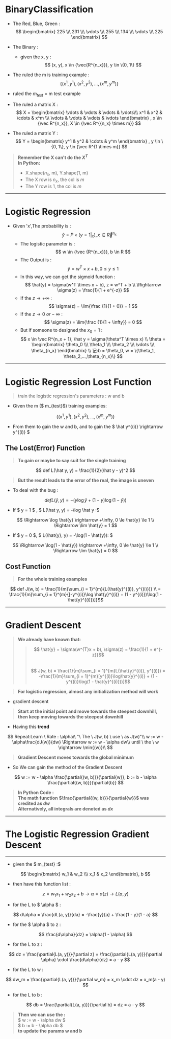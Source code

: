 # BinaryClassification
- The Red, Blue, Green :  
$$ \begin{bmatrix}
225 \\\
231 \\\
\vdots \\\
255 \\\
134 \\\
\vdots \\\
225
\end{bmatrix}
$$

- The Binary :
  - given the x, y :
$$ (x, y), x \in {\vec{R^{n_x}}}, y \in \{0, 1\} $$

- The ruled the m is training example :
$$ \{(x^1, y^1), (x^2, y^2), ..., (x^m, y^m)\} $$
- ruled the $m_{test}$ = m test example
- The ruled a matrix X :
$$ X = 
\begin{bmatrix}
\vdots & \vdots & \vdots & \vdots\\\
x^1 & x^2 & \cdots & x^m \\\
\vdots & \vdots & \vdots & \vdots 
\end{bmatrix}
, x \in {\vec R^{n_x}}, X \in {\vec R^{{n_x} \times m}}
$$ 
- The ruled a matrix Y :
$$ Y = 
\begin{bmatrix}
y^1 & y^2 & \cdots & y^m
\end{bmatrix}
, y \in \{0, 1\}, y \in {\vec R^{1 \times m}}
$$
> **Remember the X can't do the $X^T$**  
> **In Python:**  
> - X.shape($n_x$, m), Y.shape(1, m)
> - The X row is $n_x$, the col is $m$
> - The Y row is $1$, the col is $m$

---  

# Logistic Regression
- Given 'x',The probability is :
$$ \hat{y} = P\times(y = 1 | _x), x\in{\vec R^{n_x}} $$ 
  - The logistic parameter is :
$$ w \in {\vec {R^{n_x}}}, b \in R $$
  - The Output is :
$$ \hat{y} = w^T \times x + b , 0 \leq y \leq 1 $$
  - In this way, we can get the sigmoid function :
$$ \hat{y} = \sigma(w^T \times x + b), z = w^T + b \\
\Rightarrow \sigma(z) = \frac{1}{1 + e^{-z}}
$$
  - If the $z \rightarrow +\infty$ :
$$ \sigma(z) = \lim{\frac {1}{1 + 0}} = 1 $$
  - If the $z \rightarrow 0 \ or -\infty$ :
$$ \sigma(z) = \lim{\frac {1}{1 + \infty}} = 0 $$  
  - But if someone to designed the $x_0 = 1$ :
$$
    x \in \vec R^{n_x + 1},
    \hat y = \sigma(\theta^T \times x) \\
    \theta = 
    \begin{bmatrix}
    \theta_0 \\\
    \theta_1 \\\
    \theta_2 \\\
    \vdots \\\
    \theta_{n_x}
    \end{bmatrix} \\
    记:b = \theta_0, w = \{\theta_1, \theta_2,...,\theta_{n_x}\}
$$

---  

# Logistic Regression Lost Function
> train the logistic regression's parameters : w and b

- Given the m ($ m_{test}$) training examples:

$$ \{(x^1, y^1), (x^2, y^2), ..., (x^m, y^m)\}$$  

- From them to gain the w and b, and to gain the $ \hat y^{(i)} \rightarrow y^{(i)} $

## The Lost(Error) Function
> **To gain or maybe to say suit for the single training**

$$ def L(\hat y, y) = \frac{1}{2}(\hat y - y)^2 $$  
> **But the result leads to the error of the real, the image is uneven**  

- To deal with the bug :

$$ def L(\hat y, y) = -(y\log \hat{y} + (1 - y)\log(1 - \hat y)) $$  

- If $ y = 1 $ , $ L(\hat y, y) = -\log \hat y :$ 

$$ \Rightarrow \log \hat{y} \rightarrow +\infty, 0 \le \hat{y} \le 1 \\ \Rightarrow \lim \hat{y} = 1 $$

- If $ y = 0 $, $ L(\hat{y}, y) = -\log(1 - \hat{y}): $  

$$ \Rightarrow \log(1 - \hat{y}) \rightarrow +\infty, 0 \le \hat{y} \le 1 \\ \Rightarrow \lim \hat{y} = 0 $$  

## Cost Function
> **For the whole training examples**  

$$ def J(w, b) = \frac{1}{m}\sum_{i = 1}^{m}{L(\hat{y}^{(i)}, y^{(i)})} \\ = \frac{1}{m}\sum_{i = 1}^{m}{[-y^{(i)}\log \hat{y}^{(i)} + (1 - y^{(i)})\log(1 - \hat{y}^{(i)})]}$$  

---  

# Gradient Descent

> **We already have known that:**  
>> $$ \hat{y} = \sigma(w^{T}x + b), \sigma(z) = \frac{1}{1 + e^{-z}}$$  
>> $$ J(w, b) = \frac{1}{m}\sum_{i = 1}^{m}L(\hat{y}^{(i)}, y^{(i)}) = -\frac{1}{m}\sum_{i = 1}^{m}[y^{(i)}\log\hat{y}^{(i)} + (1 - y^{(i)}\log(1 - \hat{y}^{(i)}))]$$  

> **For logistic regression, almost any initialization method will work**  

- gradient descent

> **Start at the initial point and move towards the steepest downhill, then keep moving towards the steepest downhill**  

- Having this **trend**

$$ Repeat:Learn \ Rate : \alpha\\
  "\ The \ J(w, b) \ use \ as J(w)"\\
   w := w - \alpha\frac{dJ(w)}{dw} \Rightarrow w := w - \alpha dw\\
   until \ the \ w \rightarrow \min{(w)}\\
$$  

> **Gradient Descent moves towards the global minimum**  

- So We can gain the method of the Gradient Descent

$$
  w := w - \alpha \frac{\partial{(w, b)}}{\partial{w}}, 
  b := b - \alpha \frac{\partial{(w, b)}}{\partial{b}}
$$  

> **In Python Code :**  
> **The math function $\frac{\partial{(w, b)}}{\partial{w}}$ was credited as $dw$**  
> **Alternatively, all integrals are denoted as $dx$**

---  

# The Logistic Regression Gradient Descent  

---  

- given the $ m_{test} :$  

$$ 
\begin{bmatrix}
w_1 & w_2 \\\
x_1 & x_2
\end{bmatrix}, b
$$  

- then have this function list :

$$
  z = w_1x_1 + w_2x_2 + b \rightarrow \alpha = \sigma{(z)} \rightarrow L(a, y)
$$  

- for the L to $ \alpha $ :

$$
  d\alpha = \frac{dL(a, y)}{da} = -\frac{y}{a} + \frac{1 - y}{1 - a}
$$

- for the $ \alpha $ to z :

$$
  \frac{d\alpha}{dz} = \alpha(1 - \alpha)
$$  

- for the L to z :

$$
  dz = \frac{\partial{L(a, y)}}{\partial z} = \frac{\partial{L(a, y)}}{\partial \alpha} \cdot \frac{d\alpha}{dz} = a - y
$$  

- for the L to w :

$$
  dw_m = \frac{\partial{L(a, y)}}{\partial w_m} = x_m \cdot dz = x_m(a - y)
$$  

- for the L to b :

$$
  db = \frac{\partial{L(a, y)}}{\partial b} = dz = a - y
$$  

> **Then we can use the :**  
> $ w := w - \alpha dw $  
> $ b := b - \alpha db $  
> **to update the params w and b**